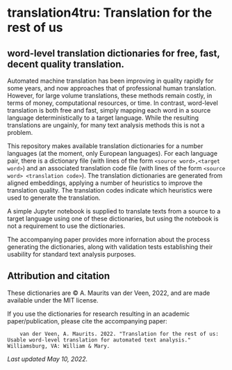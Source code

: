 # translation4tru: Translation for the rest of us
## word-level translation dictionaries for free, fast, decent quality translation.

Automated machine translation has been improving in quality rapidly for some years, and now approaches that of professional human translation. However, for large volume translations, these methods remain costly, in terms of money, computational resources, or time. In contrast, word-level translation is both free and fast, simply mapping each word in a source language deterministically to a target language. While the resulting translations are ungainly, for many text analysis methods this is not a problem.

This repository makes available translation dictionaries for a number languages (at the moment, only European languages). For each language pair, there is a dictionary file (with lines of the form `<source word>,<target word>`) and an associated translation code file (with lines of the form `<source word> <translation code>`). The translation dictionaries are generated from aligned embeddings, applying a number of heuristics to improve the translation quality. The translation codes indicate which heuristics were used to generate the translation. 
  
A simple Jupyter notebook is supplied to translate texts from a source to a target language using one of these dictionaries, but using the notebook is not a requirement to use the dictionaries. 
  
The accompanying paper provides more infornation about the process generating the dictionaries, along with validation tests establishing their usability for standard text analysis purposes.
  
## Attribution and citation
  
These dictionaries are © A. Maurits van der Veen, 2022, and are made available under the MIT license.

If you use the dictionaries for research resulting in an academic paper/publication, please cite the accompanying paper:

        van der Veen, A. Maurits. 2022. "Translation for the rest of us: Usable word-level translation for automated text analysis." Williamsburg, VA: William & Mary.
  
_Last updated May 10, 2022._
